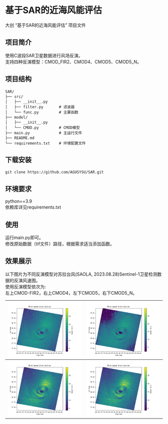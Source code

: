 # 基于SAR的近海风能评估
大创 “基于SAR的近海风能评估” 项目文件  
## 项目简介
使用C波段SAR卫星数据进行风场反演。  
支持四种反演模型：CMOD_FIR2、CMOD4、CMOD5、CMOD5_N。
## 项目结构
    SAR/
    ├── src/
    │   ├── __init__.py     
    │   ├── filter.py       # 滤波器
    │   └── func.py         # 主要函数
    ├── model/
    │   ├── __init__.py 
    │   └── CMOD.py         # CMOD模型
    ├── main.py             # 主运行文件
    ├── README.md            
    └── requirements.txt    # 环境配置文件

## 下载安装
    git clone https://github.com/AGUSYSU/SAR.git
## 环境要求
python==3.9  
依赖库详见requirements.txt

## 使用
运行main.py即可。  
修改原始数据（tif文件）路径，根据需求适当添加函数。

## 效果展示
以下图片为不同反演模型对苏拉台风(SAOLA, 2023.08.28)Sentinel-1卫星检测数据的反演风速图。  
使用反演模型依次为:  
左上CMOD-FIR2，右上CMOD4，左下CMOD5，右下CMOD5_N。

| ![CMOD-FIR2](./data/CMOD_IFR2.png) | ![CMOD4](./data/CMOD4.png) |
|------------------------|------------------------|
| ![CMOD5](./data/CMOD5.png) | ![CMOD5_N](./data/CMOD5_N.png) |



